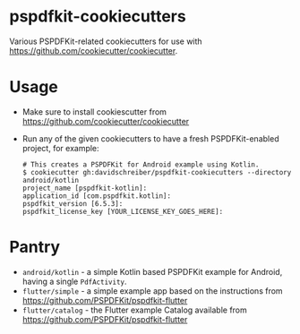 # pspdfkit-cookiecutters

Various PSPDFKit-related cookiecutters for use with https://github.com/cookiecutter/cookiecutter.

# Usage

* Make sure to install cookiescutter from https://github.com/cookiecutter/cookiecutter
* Run any of the given cookiecutters to have a fresh PSPDFKit-enabled project, for example:

  ```shell
  # This creates a PSPDFKit for Android example using Kotlin.
  $ cookiecutter gh:davidschreiber/pspdfkit-cookiecutters --directory android/kotlin
  project_name [pspdfkit-kotlin]:
  application_id [com.pspdfkit.kotlin]:
  pspdfkit_version [6.5.3]:
  pspdfkit_license_key [YOUR_LICENSE_KEY_GOES_HERE]:
  ```

# Pantry

* `android/kotlin` - a simple Kotlin based PSPDFKit example for Android, having a single `PdfActivity`. 
* `flutter/simple` - a simple example app based on the instructions from https://github.com/PSPDFKit/pspdfkit-flutter
* `flutter/catalog` - the Flutter example Catalog available from https://github.com/PSPDFKit/pspdfkit-flutter

